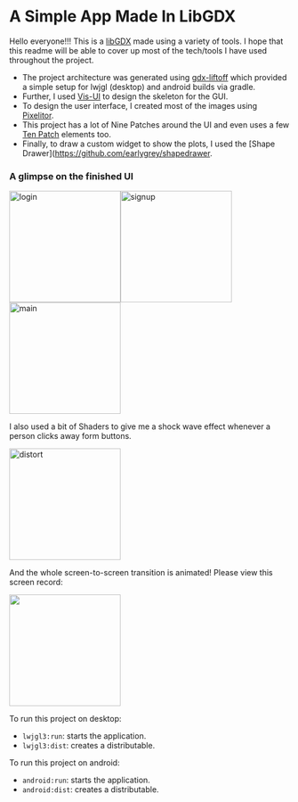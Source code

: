 # A Simple App Made In LibGDX

Hello everyone!!! This is a [libGDX](https://libgdx.com/) made using a variety of tools. I hope that this readme will be
able to cover up most of the tech/tools I have used throughout the project.

- The project architecture was generated using [gdx-liftoff](https://github.com/tommyettinger/gdx-liftoff) which provided
a simple setup for lwjgl (desktop) and android builds via gradle. 
- Further, I used [Vis-UI](https://github.com/kotcrab/vis-ui) to design the skeleton for the GUI.
- To design the user interface, I created most of the images using [Pixelitor](https://github.com/lbalazscs/Pixelitor).
- This project has a lot of Nine Patches around the UI and even uses a few [Ten Patch](https://github.com/raeleus/TenPatch) elements too. 
- Finally, to draw a custom widget to show the plots, I used the [Shape Drawer](https://github.com/earlygrey/shapedrawer.

### A glimpse on the finished UI

<img src="https://user-images.githubusercontent.com/52451860/221395574-4ca66818-d52e-4895-a958-3745e6bec4d2.jpg" width="200" alt="login"/><img src="https://user-images.githubusercontent.com/52451860/221395593-5ac3db7a-0764-4d71-ae8a-52a859f38c7d.png" width="200" alt="signup"/><img src="https://user-images.githubusercontent.com/52451860/221395594-73b927b6-4ae1-487c-880a-021920f12328.png" width="200" alt="main"/>

I also used a bit of Shaders to give me a shock wave effect whenever a person clicks away form buttons.

<img src="https://user-images.githubusercontent.com/52451860/221395639-eef1cd7f-acea-48d1-86d8-8facf0e85840.jpg" width="200" alt="distort"/>

And the whole screen-to-screen transition is animated! Please view this screen record:

<img src="https://user-images.githubusercontent.com/52451860/221395633-44e98208-b15b-4833-9594-aa3d0c52613c.gif" width="200"/>

To run this project on desktop:
- `lwjgl3:run`: starts the application.
- `lwjgl3:dist`: creates a distributable.

To run this project on android:
- `android:run`: starts the application.
- `android:dist`: creates a distributable.
